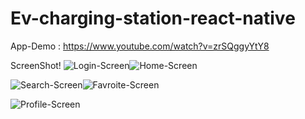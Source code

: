 ﻿# Ev-charging-station-react-native
 App-Demo : https://www.youtube.com/watch?v=zrSQggyYtY8

 ScreenShot!
 ![Login-Screen](https://github.com/uddeshyac9/Ev-charging-station-react-native/assets/130648928/24eb0150-1a61-4898-8f92-2f2421c00b1c)![Home-Screen](https://github.com/uddeshyac9/Ev-charging-station-react-native/assets/130648928/a5ea6b2f-8f24-4c1d-9273-a1c673c48cae)

![Search-Screen](https://github.com/uddeshyac9/Ev-charging-station-react-native/assets/130648928/4ec169c8-b7ff-4bd1-b8e3-b0bfd8b57249)![Favroite-Screen](https://github.com/uddeshyac9/Ev-charging-station-react-native/assets/130648928/f9342c21-c14e-4437-9c88-337cbfa4d733)

![Profile-Screen](https://github.com/uddeshyac9/Ev-charging-station-react-native/assets/130648928/73c44985-a042-487d-a366-e636781c637e)



